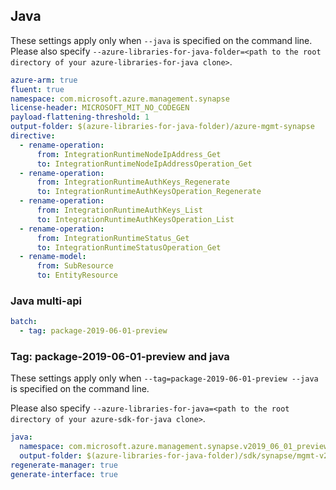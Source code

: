 ## Java

These settings apply only when `--java` is specified on the command line.
Please also specify `--azure-libraries-for-java-folder=<path to the root directory of your azure-libraries-for-java clone>`.

``` yaml $(java)
azure-arm: true
fluent: true
namespace: com.microsoft.azure.management.synapse
license-header: MICROSOFT_MIT_NO_CODEGEN
payload-flattening-threshold: 1
output-folder: $(azure-libraries-for-java-folder)/azure-mgmt-synapse
directive:
  - rename-operation:
      from: IntegrationRuntimeNodeIpAddress_Get
      to: IntegrationRuntimeNodeIpAddressOperation_Get
  - rename-operation:
      from: IntegrationRuntimeAuthKeys_Regenerate
      to: IntegrationRuntimeAuthKeysOperation_Regenerate
  - rename-operation:
      from: IntegrationRuntimeAuthKeys_List
      to: IntegrationRuntimeAuthKeysOperation_List
  - rename-operation:
      from: IntegrationRuntimeStatus_Get
      to: IntegrationRuntimeStatusOperation_Get
  - rename-model:
      from: SubResource
      to: EntityResource
```

### Java multi-api

``` yaml $(java) && $(multiapi)
batch:
  - tag: package-2019-06-01-preview
```

### Tag: package-2019-06-01-preview and java

These settings apply only when `--tag=package-2019-06-01-preview --java` is specified on the command line.

Please also specify `--azure-libraries-for-java=<path to the root directory of your azure-sdk-for-java clone>`.

``` yaml $(tag) == 'package-2019-06-01-preview' && $(java) && $(multiapi)
java:
  namespace: com.microsoft.azure.management.synapse.v2019_06_01_preview
  output-folder: $(azure-libraries-for-java-folder)/sdk/synapse/mgmt-v2019_06_01_preview
regenerate-manager: true
generate-interface: true
```